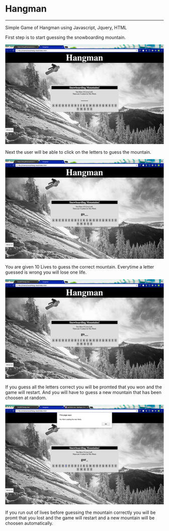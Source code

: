 # **Hangman**
---------------------------------------------------------------------
Simple Game of Hangman using Javascript, Jquery, HTML

First step is to start guessing the snowboarding mountain.

![](/assets/images/Hangman1RDME.png)

Next the user will be able to click on the letters to guess the mountain.

![](/assets/images/Hangman2RDME.png)

You are given 10 Lives to guess the correct mountain. Everytime a letter guessed is wrong you will lose one life.

![](/assets/images/Hangman3RDME.png)

If you guess all the letters correct you will be promted that you won and the game will restart. And you will have to guess a new mountain that has been choosen at random.

![](/assets/images/Hangman4RDME.png)

If you run out of lives before guessing the mountain correctly you will be promt that you lost and the game will restart and a new mountain will be choosen automatically.